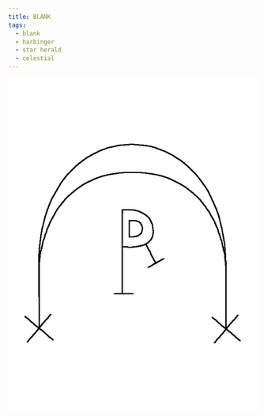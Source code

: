 ```yaml
---
title: BLANK
tags:
  - blank
  - harbinger
  - star herald
  - celestial
---
```

![blank](blank.png)
